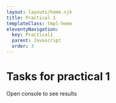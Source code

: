 ```yaml
---
layout: layouts/home.njk
title: Practical 1
templateClass: tmpl-home
eleventyNavigation:
  key: Practical1
  parent: Javascript
  order: 3
---
```


<h1> Tasks for practical 1</h1>

<p>Open console to see results</p>

<script>
    function percentage(number, percentage){
        return number * percentage / 100.0;
    }

    function drinkOrder(size,drink){
        var mediumPrice = 2.80;
        var price;
        var strMessage = 'You have ordered a ' + size;
        var strError;
        switch (size) {
            case 'small': 
                price = 1.2 * mediumPrice;
                break;
            case 'medium':
                price = mediumPrice;
                break;
            case'large': 
                price = 0.8 * mediumPrice;
                break;
            default:
                strError = "The value for size is not valid";
                break;
        }

        switch (drink){
            case 'cola':
                strMessage += ' Cola';
            break;
            case 'lemon':
                strMessage += ' Lemonade';
            break;
            case 'orange':
                strMessage += ' Orangeade';
            break;
            default:
                strError = 'You have ordered a drink we don\'t sell';
            break;
        }

        if (size != 'large' && size != 'medium' && size != 'small'){
            strError = 'You have ordered a drink we don\'t sell';
        }
        return strMessage;
    }

    function calculator(number1, number2, operator){
        let blnValidation = true;
        let strMessage = '';
        var sum;
        if (isNaN(number1)) {
            blnValidation = false;
            strMessage += 'First argument must be a number. ';
        }
        if (isNaN(number2)) {
            blnValidation = false;
            strMessage += 'Second argument must be a number. ';
        }

        if (blnValidation){
            switch (operator) {
                case '%':
                    sum = number1 % number2;
                break;
                case '/':
                    sum = number1 / number2;
                break;
                case '*':
                    sum = number1 * number2;
                break;
                case '+':
                    sum = number1 + number2;
                break;
                case '-':
                    sum = number1 - number2;
                break;
                default:
                    blnValidation = false;
                    strMessage += 'Third argument must be a valid operatior. ';
            }
            strMessage = number1 + ' ' + operator + ' ' + number2 + ' ' + '=' + ' ' + sum;
        }
        return strMessage + '\n\n';
    }


    console.log('------task 1 ------');
    console.log(percentage(20,5));
    console.log(percentage(100,50));
    console.log(percentage(60,20));
    console.log(percentage(75,5));
    console.log('--------end task 1 ------\n\n');

    console.log('------task 2 ------');
    let order1 = drinkOrder('small','cola');
    let order2 = drinkOrder('medium','lemon');
    let order3 = drinkOrder('large','orange');
    let order4 = drinkOrder('alex','lemon');
    let order5 = drinkOrder('large','alex');

    console.log(order1);
    console.log(order2);
    console.log(order3);
    console.log(order4);
    console.log(order5);

    console.log('------ end task 2 ------\n\n'); 

    console.log('------ end task 3 ------');
    console.log(calculator('alex','alex','alex'));
    console.log(calculator('alex',10,'alex'));
    console.log(calculator(3,6,'+'));
    console.log(calculator(100,10,'+'));
    console.log(calculator(100,10,'-'));
    console.log(calculator(100,10,'*'));
    console.log(calculator(100,10,'/'));
    console.log(calculator(100,10,'%'));
    console.log('------task 3 ------\n');
</script>